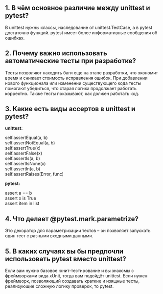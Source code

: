 ## 1. В чём основное различие между unittest и pytest?
В unittest нужны классы, наследование от unittest.TestCase, а в pytest достаточно функций. 
pytest имеет более информативные сообщения об ошибках.
## 2. Почему важно использовать автоматические тесты при разработке?
Тесты позволяют находить баги еще на этапе разработки, что  экономит время и снижает стоимость исправления ошибок.
При добавлении нового функционала или изменении существующего кода тесты помогают убедиться, что старая логика продолжает работать корректно.
Также тесты показывают, как должен работать код.
## 3. Какие есть виды ассертов в unittest и pytest?
**unittest:**

self.assertEqual(a, b)    
self.assertNotEqual(a, b)  
self.assertTrue(x)        
self.assertFalse(x)  
self.assertIs(a, b)        
self.assertIsNone(x)  
self.assertIn(a, b)        
self.assertRaises(Error, func)

**pytest:**

assert a == b  
assert x is True  
assert item in list
## 4. Что делает @pytest.mark.parametrize?
Это декоратор для параметризации тестов – он позволяет запускать один тест с разными входными данными.
## 5. В каких случаях вы бы предпочли использовать pytest вместо unittest?
Если вам нужно базовое юнит-тестирование и вы знакомы с фреймворками вида xUnit, тогда вам подойдёт unittest.
Если нужен фреймворк, позволяющий создавать краткие и изящные тесты, реализующие сложную логику проверок, то pytest.